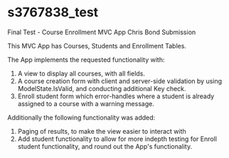# s3767838_test
Final Test - Course Enrollment MVC App
Chris Bond Submission

This MVC App has Courses, Students and Enrollment Tables.

The App implements the requested functionality with:
1. A view to display all courses, with all fields.
2. A course creation form with client and server-side validation by using ModelState.IsValid, and conducting additional Key check.
3. Enroll student form which error-handles where a student is already assigned to a course with a warning message.

Additionally the following functionality was added:
1. Paging of results, to make the view easier to interact with
2. Add student functionality to allow for more indepth testing for Enroll student functionality, and round out the App's functionality.
